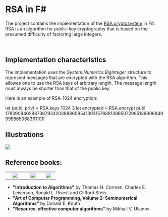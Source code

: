 <h1>RSA in F#</h1>

<p>The project contains the implementation of the <a href="http://en.wikipedia.org/wiki/RSA_(algorithm)">RSA cryptosystem</a> in F#. RSA is an algorithm for public-key cryptography that is based on the presumed difficulty of factoring large integers.</p><br>

<h2>Implementation characteristics</h2>
<p>The implementation uses the <em>System.Numerics.BigInteger</em> structure to represent messages that are encrypted with the RSA algorithm. This allowes one to use the RSA keys of arbitrary length. The message length must always be shorter than that of the public key.</p>
<p>Here is an example of RSA-1024 encryption:</p>
	let (publ, priv) = RSA.keys 1024 3
	let encrypted = RSA.encrypt publ 178390940298736793320388860954139315768813865072985139606849995865068361101I
<br>

<h2>Illustrations</h2>
<img src = "http://s017.radikal.ru/i439/1204/36/da80fbe1f155.png"/>
<br>

<h2>Reference books:</h2>
<table border = "0" width = "70%">
<td align = "center" valign = "bottom" width = "27%"><img src = "http://s019.radikal.ru/i630/1204/8a/1d30363f4c91.jpg"/></td>
<td align = "center" valign = "bottom" width = "23%"><img src = "http://photo.goodreads.com/books/1171656328l/112246.jpg"/></td>
<td align = "center" valign = "bottom" width = "20%"><img src = "http://static.ozone.ru/multimedia/books_covers//1002463585.jpg"/></td>
</table>

* __"Introduction to Algorithms"__ by Thomas H. Cormen, Charles E. Leiserson, Ronald L. Rivest and Clifford Stein
* __"Art of Computer Programming, Volume 2: Seminumerical Algorithms"__ by Donald E. Knuth
* __"Resource-effective computer algorithms"__ by Mikhail V. Ulianov